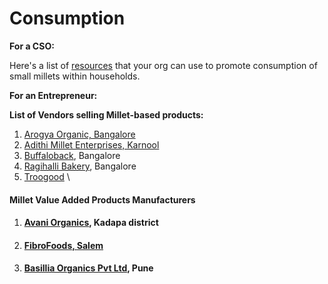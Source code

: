 # Consumption

**For a CSO:**

Here's a list of [resources](https://www.dhan.org/smallmilletfoundation/consumption-smallmillet.php) that your org can use to promote consumption of small millets within households.



**For an Entrepreneur:**&#x20;

**List of Vendors selling Millet-based products:**

1. [Arogya Organic, Bangalore](https://www.facebook.com/arogyaorganic?hc\_ref=ART79jnnwt1revWsMJmAKU-uZf3YcJ03Vn2kd2WqKVhvV2fHq4\_KITRU\_gpxaA1ynlk\&fref=nf&\_\_xts\_\_\[0]=68.ARBjzxq\_VBSoXjsbSu\_LOzH8p-Sq-HAl7ha33piWV2MmVj-9TmTBV\_-EnV9glae8O-nfjHk55axgeC\_kQFS42tX2IVUUfFSGSPraUaweI8LwaOV\_gxB\_tXu4-DJ-orTPLY2o4P3R3sh6LMWK2m956BMMf7fF-rkREKczVCyl0iUEIAzviiY2AHAmQcYnQJ9c-gSVV0vvlRFNlKi5kk4kwDCUR8CPruo81Id-4dcXJBWG\_Md5JS\_8T2KUKZrll3DkfpObVu-liWgUhsNCRFHgGDQKt9zb1-kV)
2. [Adithi Millet Enterprises, Karnool](https://vc4a.com/ventures/adithi-millets-private-limited/)
3. [Buffaloback](http://www.buffalobackcollective.com/), Bangalore
4. [Ragihalli Bakery](https://www.facebook.com/Vasudhabakery), Bangalore
5. [Troogood](https://store.troogood.com/) \


#### Millet Value Added Products Manufacturers

1. #### [Avani Organics](http://avanniorganics.com/Contact), Kadapa district
2. #### [FibroFoods, Salem ](https://fibrofoods.com/millet-private-label-manufacturer/)
3. #### [Basillia Organics Pvt Ltd](https://app.swapcard.com/event/gulfood-2022-1/person/RXZlbnRQZW9wbGVfMTk4Njc4MzQ=), Pune


